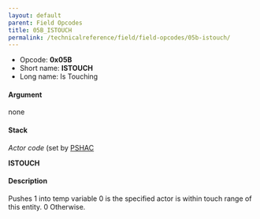 ```yaml
---
layout: default
parent: Field Opcodes
title: 05B_ISTOUCH
permalink: /technicalreference/field/field-opcodes/05b-istouch/
---
```


-   Opcode: **0x05B**
-   Short name: **ISTOUCH**
-   Long name: Is Touching

#### Argument

none

#### Stack

  
*Actor code* (set by [PSHAC](013_PSHAC)

**ISTOUCH**

#### Description

Pushes 1 into temp variable 0 is the specified actor is within touch range of this entity. 0 Otherwise.

